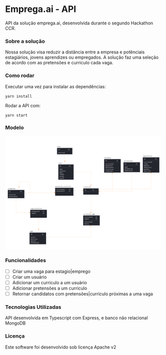 # Emprega.ai - API

API da solução emprega.ai, desenvolvida durante o segundo Hackathon CCR.

### Sobre a solução

Nossa solução visa reduzir a distância entre a empresa e potênciais estagiários, jovens aprendizes ou empregados.
A solução faz uma seleção de acordo com as pretensões e curriculo cada vaga.

### Como rodar
Executar uma vez para instalar as dependências:
```
yarn install
```
Rodar a API com:
```
yarn start
``` 


### Modelo

![Modelo Banco](doc/modelo.png)

### Funcionalidades

- [ ] Criar uma vaga para estagio|emprego
- [ ] Criar um usuário
- [ ] Adicionar um curriculo a um usuário
- [ ] Adicionar pretensões a um curriculo
- [ ] Retornar candidatos com pretensões|curriculo próximas a uma vaga

### Tecnologias Utilizadas

API desenvolvida em Typescript com Express, e banco não relacional MongoDB

### Licença

Este software foi desenvolvido sob licença Apache v2




